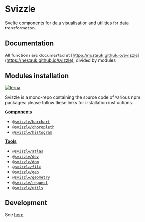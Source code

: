 # Svizzle

Svelte components for data visualisation and utilities for data transformation.

## Documentation

All functions are documented at [https://nestauk.github.io/svizzle](https://nestauk.github.io/svizzle), divided by modules.

## Modules installation

[![lerna](https://img.shields.io/badge/maintained%20with-lerna-cc00ff.svg)](https://lerna.js.org/)

Svizzle is a mono-repo containing the source code of various npm packages: please follow these links for installation instructions.

**[Components](https://github.com/nestauk/svizzle/tree/master/packages/components)**

- [`@svizzle/barchart`](https://github.com/nestauk/svizzle/tree/master/packages/components/barchart)
- [`@svizzle/choropleth`](https://github.com/nestauk/svizzle/tree/master/packages/components/choropleth)
- [`@svizzle/histogram`](https://github.com/nestauk/svizzle/tree/master/packages/components/histogram)

**[Tools](https://github.com/nestauk/svizzle/tree/master/packages/tools)**

- [`@svizzle/atlas`](https://github.com/nestauk/svizzle/tree/master/packages/tools/atlas)
- [`@svizzle/dev`](https://github.com/nestauk/svizzle/tree/master/packages/tools/dev)
- [`@svizzle/dom`](https://github.com/nestauk/svizzle/tree/master/packages/tools/dom)
- [`@svizzle/file`](https://github.com/nestauk/svizzle/tree/master/packages/tools/file)
- [`@svizzle/geo`](https://github.com/nestauk/svizzle/tree/master/packages/tools/geo)
- [`@svizzle/geometry`](https://github.com/nestauk/svizzle/tree/master/packages/tools/geometry)
- [`@svizzle/request`](https://github.com/nestauk/svizzle/tree/master/packages/tools/request)
- [`@svizzle/utils`](https://github.com/nestauk/svizzle/tree/master/packages/tools/utils)

## Development

See [here](./doc/dev.md).
